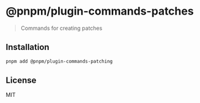 # @pnpm/plugin-commands-patches

> Commands for creating patches

## Installation

```sh
pnpm add @pnpm/plugin-commands-patching
```

## License

MIT
